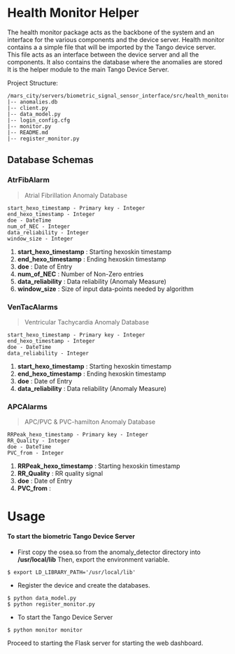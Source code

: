 Health Monitor Helper
===================
The health monitor package acts as the backbone of the system and an interface for the various components and the device server.
Health monitor contains a a simple file that will be imported by the Tango device server. This file acts as an interface between the device server and all the components. It also contains the database where the anomalies are stored
It is the helper module to the main Tango Device Server.


Project Structure:

```
/mars_city/servers/biometric_signal_sensor_interface/src/health_monitor
|-- anomalies.db
|-- client.py
|-- data_model.py
|-- login_config.cfg
|-- monitor.py
|-- README.md
|-- register_monitor.py

```

## Database Schemas
### AtrFibAlarm
> Atrial Fibrillation Anomaly Database 
```
start_hexo_timestamp - Primary key - Integer
end_hexo_timestamp - Integer
doe - DateTime
num_of_NEC - Integer
data_reliability - Integer
window_size - Integer
```

1) **start_hexo_timestamp** : Starting hexoskin timestamp
2) **end_hexo_timestamp** :  Ending hexoskin timestamp
3) **doe** : Date of Entry
4) **num_of_NEC** :  Number of Non-Zero entries
5) **data_reliability** : Data reliability (Anomaly Measure)
6)  **window_size** : Size of input data-points needed by algorithm

### VenTacAlarms
> Ventricular Tachycardia Anomaly Database 
```
start_hexo_timestamp - Primary key - Integer
end_hexo_timestamp - Integer
doe - DateTime
data_reliability - Integer
```

1) **start_hexo_timestamp** : Starting hexoskin timestamp
2) **end_hexo_timestamp** :  Ending hexoskin timestamp
3) **doe** : Date of Entry
4) **data_reliability** : Data reliability (Anomaly Measure)

### APCAlarms
> APC/PVC & PVC-hamilton Anomaly Database 
```
RRPeak_hexo_timestamp - Primary key - Integer
RR_Quality - Integer
doe - DateTime
PVC_from - Integer
```

1) **RRPeak_hexo_timestamp** : Starting hexoskin timestamp
2) **RR_Quality** :  RR quality signal
3) **doe** : Date of Entry
4) **PVC_from** : 


# Usage

#### To start the biometric Tango Device Server

- First copy the osea.so from the anomaly_detector directory into **/usr/local/lib**
Then, export the environment variable.

```
$ export LD_LIBRARY_PATH='/usr/local/lib'
```

- Register the device and create the databases.

```
$ python data_model.py
$ python register_monitor.py
```

- To start the Tango Device Server

```
$ python monitor monitor
```
 
Proceed to starting the Flask server for starting the web dashboard.
